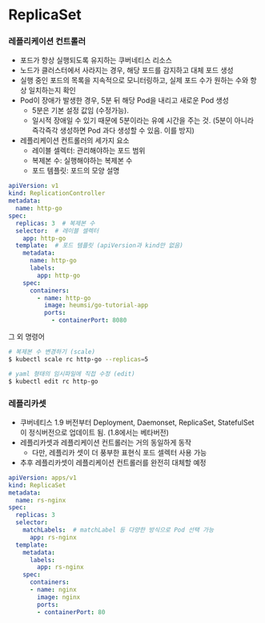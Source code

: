 # ReplicaSet

### 레플리케이션 컨트롤러

- 포드가 항상 실행되도록 유지하는 쿠버네티스 리소스
- 노드가 클러스터에서 사라지는 경우, 해당 포드를 감지하고 대체 포드 생성
- 실행 중인 포드의 목록을 지속적으로 모니터링하고, 실제 포드 수가 원하는 수와 항상 일치하는지 확인
- Pod이 장애가 발생한 경우, 5분 뒤 해당 Pod을 내리고 새로운 Pod 생성
    - 5분은 기본 설정 값임 (수정가능).
    - 일시적 장애일 수 있기 때문에 5분이라는 유예 시간을 주는 것. (5분이 아니라 즉각즉각 생성하면 Pod 과다 생성할 수 있음. 이를 방지)
- 레플리케이션 컨트롤러의 세가지 요소
    - 레이블 셀렉터: 관리해야하는 포드 범위
    - 복제본 수: 실행해야하는 복제본 수
    - 포드 템플릿: 포드의 모양 설명

```yaml
apiVersion: v1
kind: ReplicationController
metadata:
  name: http-go
spec:
  replicas: 3  # 복제본 수
  selector:  # 레이블 셀렉터
    app: http-go
  template:  # 포드 템플릿 (apiVersion과 kind만 없음)
    metadata:
      name: http-go
      labels:
        app: http-go
    spec:
      containers:
        - name: http-go
          image: heumsi/go-tutorial-app
          ports:
            - containerPort: 8080
```

그 외 명령어

```bash
# 복제본 수 변경하기 (scale)
$ kubectl scale rc http-go --replicas=5

# yaml 형태의 임시파일에 직접 수정 (edit)
$ kubectl edit rc http-go
```



### 레플리카셋

- 쿠버네티스 1.9 버전부터 Deployment, Daemonset, ReplicaSet, StatefulSet 이 정식버전으로 업데이트 됨. (1.8에서는 베타버전)
- 레플리카셋과 레플리케이션 컨트롤러는 거의 동일하게 동작
    - 다만, 레플리카 셋이 더 풍부한 표현식 포드 셀렉터 사용 가능
- 추후 레플리카셋이 레플리케이션 컨트롤러를 완전히 대체할 예정

```yaml
apiVersion: apps/v1
kind: ReplicaSet
metadata:
  name: rs-nginx
spec:
  replicas: 3
  selector:
    matchLabels:  # matchLabel 등 다양한 방식으로 Pod 선택 가능
      app: rs-nginx
  template:
    metadata:
      labels:
        app: rs-nginx
    spec:
      containers:
      - name: nginx
        image: nginx
        ports:
        - containerPort: 80
```